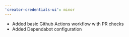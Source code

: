 ```yaml
---
'creator-credentials-ui': minor
---
```


- Added basic Github Actions workflow with PR checks
- Added Dependabot configuration
